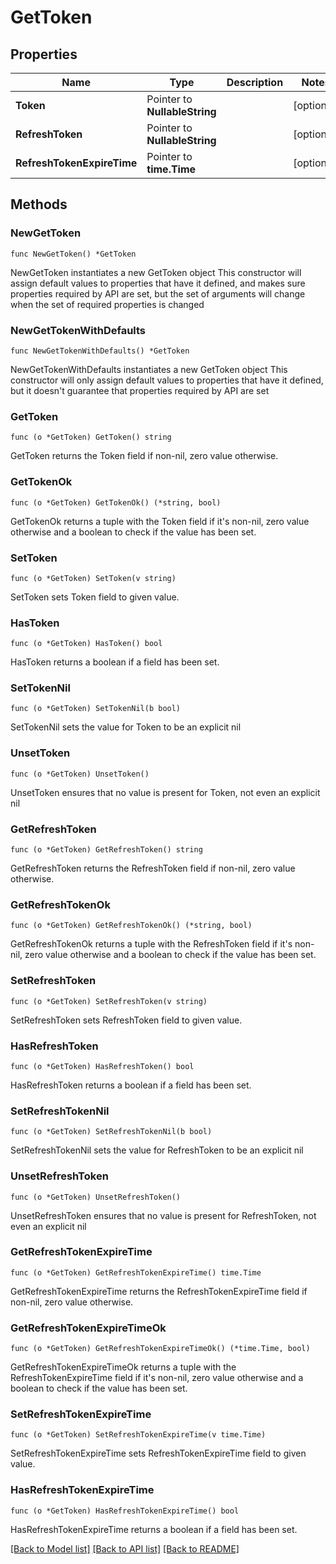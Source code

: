 # GetToken

## Properties

Name | Type | Description | Notes
------------ | ------------- | ------------- | -------------
**Token** | Pointer to **NullableString** |  | [optional] 
**RefreshToken** | Pointer to **NullableString** |  | [optional] 
**RefreshTokenExpireTime** | Pointer to **time.Time** |  | [optional] 

## Methods

### NewGetToken

`func NewGetToken() *GetToken`

NewGetToken instantiates a new GetToken object
This constructor will assign default values to properties that have it defined,
and makes sure properties required by API are set, but the set of arguments
will change when the set of required properties is changed

### NewGetTokenWithDefaults

`func NewGetTokenWithDefaults() *GetToken`

NewGetTokenWithDefaults instantiates a new GetToken object
This constructor will only assign default values to properties that have it defined,
but it doesn't guarantee that properties required by API are set

### GetToken

`func (o *GetToken) GetToken() string`

GetToken returns the Token field if non-nil, zero value otherwise.

### GetTokenOk

`func (o *GetToken) GetTokenOk() (*string, bool)`

GetTokenOk returns a tuple with the Token field if it's non-nil, zero value otherwise
and a boolean to check if the value has been set.

### SetToken

`func (o *GetToken) SetToken(v string)`

SetToken sets Token field to given value.

### HasToken

`func (o *GetToken) HasToken() bool`

HasToken returns a boolean if a field has been set.

### SetTokenNil

`func (o *GetToken) SetTokenNil(b bool)`

 SetTokenNil sets the value for Token to be an explicit nil

### UnsetToken
`func (o *GetToken) UnsetToken()`

UnsetToken ensures that no value is present for Token, not even an explicit nil
### GetRefreshToken

`func (o *GetToken) GetRefreshToken() string`

GetRefreshToken returns the RefreshToken field if non-nil, zero value otherwise.

### GetRefreshTokenOk

`func (o *GetToken) GetRefreshTokenOk() (*string, bool)`

GetRefreshTokenOk returns a tuple with the RefreshToken field if it's non-nil, zero value otherwise
and a boolean to check if the value has been set.

### SetRefreshToken

`func (o *GetToken) SetRefreshToken(v string)`

SetRefreshToken sets RefreshToken field to given value.

### HasRefreshToken

`func (o *GetToken) HasRefreshToken() bool`

HasRefreshToken returns a boolean if a field has been set.

### SetRefreshTokenNil

`func (o *GetToken) SetRefreshTokenNil(b bool)`

 SetRefreshTokenNil sets the value for RefreshToken to be an explicit nil

### UnsetRefreshToken
`func (o *GetToken) UnsetRefreshToken()`

UnsetRefreshToken ensures that no value is present for RefreshToken, not even an explicit nil
### GetRefreshTokenExpireTime

`func (o *GetToken) GetRefreshTokenExpireTime() time.Time`

GetRefreshTokenExpireTime returns the RefreshTokenExpireTime field if non-nil, zero value otherwise.

### GetRefreshTokenExpireTimeOk

`func (o *GetToken) GetRefreshTokenExpireTimeOk() (*time.Time, bool)`

GetRefreshTokenExpireTimeOk returns a tuple with the RefreshTokenExpireTime field if it's non-nil, zero value otherwise
and a boolean to check if the value has been set.

### SetRefreshTokenExpireTime

`func (o *GetToken) SetRefreshTokenExpireTime(v time.Time)`

SetRefreshTokenExpireTime sets RefreshTokenExpireTime field to given value.

### HasRefreshTokenExpireTime

`func (o *GetToken) HasRefreshTokenExpireTime() bool`

HasRefreshTokenExpireTime returns a boolean if a field has been set.


[[Back to Model list]](../README.md#documentation-for-models) [[Back to API list]](../README.md#documentation-for-api-endpoints) [[Back to README]](../README.md)


